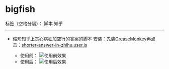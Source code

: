 # bigfish

标签（空格分隔）： 脚本 知乎

---

- 缩短知乎上丧心病狂加空行的答案的脚本
安装：先装[GreaseMonkey][1]再点击：[shorter-answer-in-zhihu.user.js][2]
  + 使用前：
    ![使用前效果][3]
  + 使用后：
    ![使用后效果][4]


  [1]: https://addons.mozilla.org/zh-CN/firefox/addon/greasemonkey/
  [2]: https://github.com/redoc/bigfish/raw/master/fish/shorter-answer-in-zhihu.user.js
  [3]: http://nogame.sinaapp.com/html/images/before.png
  [4]: http://nogame.sinaapp.com/html/images/after.png

